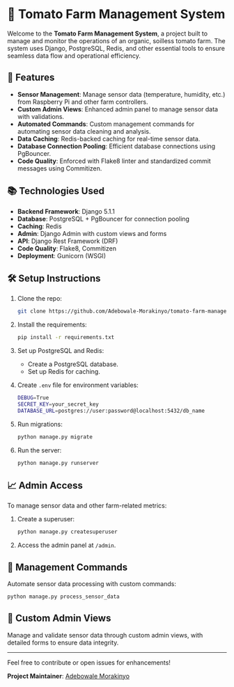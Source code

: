 # 🍅 Tomato Farm Management System

Welcome to the **Tomato Farm Management System**, a project built to manage and monitor the operations of an organic, soilless tomato farm. The system uses Django, PostgreSQL, Redis, and other essential tools to ensure seamless data flow and operational efficiency.

## 🚀 Features

- **Sensor Management**: Manage sensor data (temperature, humidity, etc.) from Raspberry Pi and other farm controllers.
- **Custom Admin Views**: Enhanced admin panel to manage sensor data with validations.
- **Automated Commands**: Custom management commands for automating sensor data cleaning and analysis.
- **Data Caching**: Redis-backed caching for real-time sensor data.
- **Database Connection Pooling**: Efficient database connections using PgBouncer.
- **Code Quality**: Enforced with Flake8 linter and standardized commit messages using Commitizen.

## 📚 Technologies Used

- **Backend Framework**: Django 5.1.1
- **Database**: PostgreSQL + PgBouncer for connection pooling
- **Caching**: Redis
- **Admin**: Django Admin with custom views and forms
- **API**: Django Rest Framework (DRF)
- **Code Quality**: Flake8, Commitizen
- **Deployment**: Gunicorn (WSGI)

## 🛠️ Setup Instructions

1. Clone the repo:

   ```bash
   git clone https://github.com/Adebowale-Morakinyo/tomato-farm-management-system.git
   ```

2. Install the requirements:

   ```bash
   pip install -r requirements.txt
   ```

3. Set up PostgreSQL and Redis:
   - Create a PostgreSQL database.
   - Set up Redis for caching.

4. Create `.env` file for environment variables:

   ```bash
   DEBUG=True
   SECRET_KEY=your_secret_key
   DATABASE_URL=postgres://user:password@localhost:5432/db_name
   ```

5. Run migrations:

   ```bash
   python manage.py migrate
   ```

6. Run the server:

   ```bash
   python manage.py runserver
   ```

## 📈 Admin Access

To manage sensor data and other farm-related metrics:

1. Create a superuser:

   ```bash
   python manage.py createsuperuser
   ```

2. Access the admin panel at `/admin`.

## 🤖 Management Commands

Automate sensor data processing with custom commands:

```bash
python manage.py process_sensor_data
```

## 🎨 Custom Admin Views

Manage and validate sensor data through custom admin views, with detailed forms to ensure data integrity.

---

Feel free to contribute or open issues for enhancements!

**Project Maintainer**: [Adebowale Morakinyo](https://github.com/Adebowale-Morakinyo)
